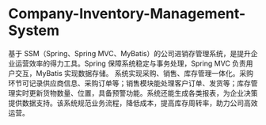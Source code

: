 # Company-Inventory-Management-System
基于 SSM（Spring、Spring MVC、MyBatis）的公司进销存管理系统，是提升企业运营效率的得力工具。Spring 保障系统稳定与事务处理，Spring MVC 负责用户交互，MyBatis 实现数据存储。  系统实现采购、销售、库存管理一体化。采购环节可记录供应商信息、采购订单等；销售模块能处理客户订单、发货等；库存管理实时更新货物数量、位置，具备预警功能。系统还能生成各类报表，为企业决策提供数据支持。该系统规范业务流程，降低成本，提高库存周转率，助力公司高效运营。 
